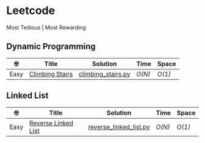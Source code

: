 # Leetcode
Most Tedious | Most Rewarding

## Dynamic Programming
|  🤓  | Title | Solution | Time | Space |
| --- | ----- | -------- | ---- | ----- |
| Easy | [Climbing Stairs](https://leetcode.com/problems/climbing-stairs/#/solutions) | [climbing_stairs.py](./scripts/climbing_stairs.py) | _O(N)_ | _O(1)_ |

## Linked List
|  🤓  | Title | Solution | Time | Space |
| --- | ----- | -------- | ---- | ----- |
| Easy | [Reverse Linked List](https://leetcode.com/problems/reverse-linked-list/) | [reverse_linked_list.py](./scripts/reverse_linked_list.py) | _O(N)_ | _O(1)_ |